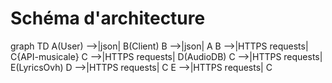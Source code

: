 # Schéma d'architecture

graph TD
    A(User) -->|json| B(Client)
    B -->|json| A
    B -->|HTTPS requests| C{API-musicale}
    C -->|HTTPS requests| D(AudioDB)
    C -->|HTTPS requests| E(LyricsOvh)
    D -->|HTTPS requests| C
    E -->|HTTPS requests| C
